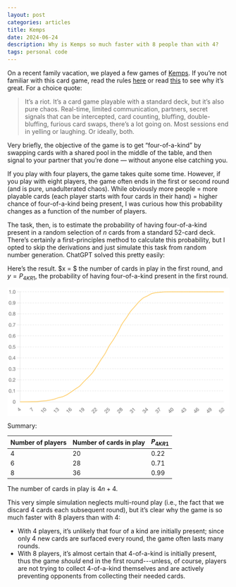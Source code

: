 ```yaml
---
layout: post
categories: articles
title: Kemps
date: 2024-06-24
description: Why is Kemps so much faster with 8 people than with 4?
tags: personal code
---
```



On a recent family vacation, we played a few games of [Kemps](https://en.wikipedia.org/wiki/Kemps_(card_game)).
If you’re not familiar with this card game, read the rules [here](https://www.pagat.com/commerce/kemps.html) or read [this](https://boardgamegeek.com/blogpost/132980/the-curious-case-of-kemps) to see why it’s great. For a choice quote:

> It’s a riot. It’s a card game playable with a standard deck, but it’s also pure chaos. Real-time, limited communication, partners, secret signals that can be intercepted, card counting, bluffing, double-bluffing, furious card swaps, there’s a lot going on. Most sessions end in yelling or laughing. Or ideally, both.

Very briefly, the objective of the game is to get “four-of-a-kind” by swapping cards with a shared pool in the middle of the table, and then signal to your partner that you’re done — without anyone else catching you.

If you play with four players, the game takes quite some time.
However, if you play with eight players, the game often ends in the first or second round (and is pure, unadulterated chaos).
While obviously more people = more playable cards (each player starts with four cards in their hand) = higher chance of four-of-a-kind being present, I was curious how this probability changes as a function of the number of players.

The task, then, is to estimate the probability of having four-of-a-kind present in a random selection of *n* cards from a standard 52-card deck. There’s certainly a first-principles method to calculate this probability, but I opted to skip the derivations and just simulate this task from random number generation. ChatGPT solved this pretty easily:

<script src="https://gist.github.com/petermattia/fc85e5ba4bf2f3d5711b6b804cf6a870.js"></script>

Here’s the result. $x = $ the number of cards in play in the first round, and $y = P_{4KR1}$, the probability of having four-of-a-kind present in the first round.

<p>
<img src="/img/kemps.png" style="display:block; margin-left: auto; margin-right: auto;">
</p>

Summary:

| Number of players | Number of cards in play | $P_{4KR1}$ |
|-------------------|-------------------------|------------|
| 4                 | 20                      | 0.22       |
| 6                 | 28                      | 0.71       |
| 8                 | 36                      | 0.99       |

The number of cards in play is $4n+4$.

This very simple simulation neglects multi-round play (i.e., the fact that we discard 4 cards each subsequent round), but it’s clear why the game is so much faster with 8 players than with 4:
- With 4 players, it’s unlikely that four of a kind are initially present; since only 4 new cards are surfaced every round, the game often lasts many rounds.
- With 8 players, it’s almost certain that 4-of-a-kind is initially present, thus the game *should* end in the first round---unless, of course, players are not trying to collect 4-of-a-kind themselves and are actively preventing opponents from collecting their needed cards.